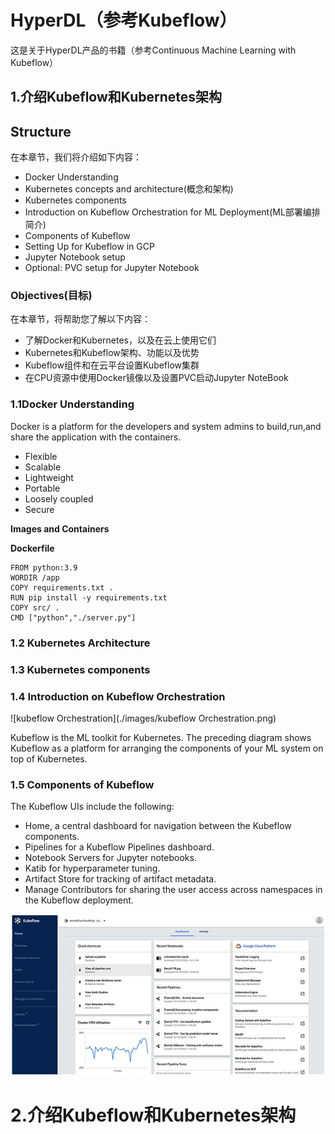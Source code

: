 # HyperDL（参考Kubeflow）
这是关于HyperDL产品的书籍（参考Continuous Machine Learning with Kubeflow）



## 1.介绍Kubeflow和Kubernetes架构

## Structure

在本章节，我们将介绍如下内容：

- Docker Understanding
- Kubernetes concepts and architecture(概念和架构)
- Kubernetes components
- Introduction on Kubeflow Orchestration for ML Deployment(ML部署编排简介)
- Components of Kubeflow
- Setting Up for Kubeflow in GCP
- Jupyter Notebook setup
- Optional: PVC setup for Jupyter Notebook

### Objectives(目标)

在本章节，将帮助您了解以下内容：

- 了解Docker和Kubernetes，以及在云上使用它们
- Kubernetes和Kubeflow架构、功能以及优势
- Kubeflow组件和在云平台设置Kubeflow集群
- 在CPU资源中使用Docker镜像以及设置PVC启动Jupyter NoteBook

### 1.1Docker Understanding

Docker is a platform for the developers and system admins to build,run,and share the application with the containers.

- Flexible
- Scalable
- Lightweight
- Portable
- Loosely coupled
- Secure

**Images and Containers**



**Dockerfile**

```
FROM python:3.9
WORDIR /app
COPY requirements.txt .
RUN pip install -y requirements.txt
COPY src/ .
CMD ["python","./server.py"]
```

### 1.2 Kubernetes Architecture

### 1.3 Kubernetes components

### 1.4 Introduction on Kubeflow Orchestration



![kubeflow Orchestration](./images/kubeflow Orchestration.png)

Kubeflow is the ML toolkit for Kubernetes. The preceding diagram shows Kubeflow as a platform for arranging the components of your ML system on top of Kubernetes.

### 1.5 Components of Kubeflow

The Kubeflow UIs include the following:

- Home, a central dashboard for navigation between the Kubeflow components.
- Pipelines for a Kubeflow Pipelines dashboard.
- Notebook Servers for Jupyter notebooks.
- Katib for hyperparameter tuning.
- Artifact Store for tracking of artifact metadata.
- Manage Contributors for sharing the user access across namespaces in the Kubeflow deployment.

![kubeflow](./images/kubeflow.png)

#  2.介绍Kubeflow和Kubernetes架构

